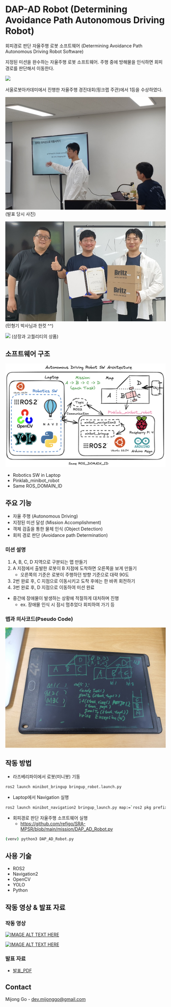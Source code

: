 # DAP-AD Robot (Determining Avoidance Path Autonomous Driving Robot)

회피경로 판단 자율주행 로봇 소프트웨어 (Determining Avoidance Path Autonomous Driving Robot Software)

지정된 미션을 완수하는 자율주행 로봇 소프트웨어. 주행 중에 방해물을 인식하면 회피 경로를 판단해서 이동한다.

![](/images/SRA-MPSR-ADR-introduction(h).gif)

서울로봇아카데미에서 진행한 자율주행 경진대회(핑크랩 주관)에서 1등을 수상하였다.

![](/images/SRA-MPSR-ADR-Presentation1.jpg)
(발표 당시 사진)

![](/images/SRA-MPSR-ADR-Prize1.jpg)
(민형기 박사님과 한컷 ^^)

![](/images/SRA-MPSR-ADR-Prize2.png)
(상장과 고퀄리티의 상품)


## 소프트웨어 구조

![](/images/SRA-MPSR-ADR-Architecture1.png)

- Robotics SW in Laptop
- Pinklab_minibot_robot
- Same ROS_DOMAIN_ID


## 주요 기능

- 자율 주행 (Autonomous Driving)
- 지정된 미션 달성 (Mission Accomplishment)
- 객체 검출을 통한 물체 인식 (Object Detection)
- 회피 경로 판단 (Avoidance path Determination)


### 미션 설명

1. A, B, C, D 지역으로 구분되는 맵 만들기
2. A 지점에서 출발한 로봇이 B 지점에 도착하면 오른쪽을 보게 만들기
	- 오른쪽의 기준은 로봇이 주행하던 방향 기준으로 대략 90도
3. 2번 완료 후, C 지점으로 이동시키고 도착 후에는 한 바퀴 회전하기
4. 3번 완료 후, D 지점으로 이동하여 미션 완료

- 중간에 장애물이 발생하는 상황에 적절하게 대처하며 진행
	- ex. 장애물 인식 시 잠시 멈추었다 회피하여 가기 등

### 맵과 의사코드(Pseudo Code)

![](/images/SRA-MPSR-ADR-map-pseudo-code1.jpg)


## 작동 방법

- 라즈베리파이에서 로봇(미니봇) 기동
```bash
ros2 launch minibot_bringup bringup_robot.launch.py
```

- Laptop에서 Navigation 실행
```bash
ros2 launch minibot_navigation2 bringup_launch.py map:=`ros2 pkg prefix minibot_navigation2`/share/minibot_navigation2/maps/<map-name>.yaml
```

- 회피경로 판단 자율주행 소프트웨어 실행
	- https://github.com/refigo/SRA-MPSR/blob/main/mission/DAP_AD_Robot.py
```bash
(venv) python3 DAP_AD_Robot.py
```


## 사용 기술

- ROS2
- Navigation2
- OpenCV
- YOLO
- Python


## 작동 영상 & 발표 자료

### 작동 영상

[![IMAGE ALT TEXT HERE](https://img.youtube.com/vi/CBDW2zIgzkc/0.jpg)](https://www.youtube.com/watch?v=CBDW2zIgzkc)

[![IMAGE ALT TEXT HERE](https://img.youtube.com/vi/Tdbis9xDE4c/0.jpg)](https://www.youtube.com/watch?v=Tdbis9xDE4c)


### 발표 자료

- [발표_PDF](https://drive.google.com/file/d/1J01boAPUOi5oCoNPTHGVJpkkqi3rjGjF/view)


## Contact

Mijong Go - dev.mijonggo@gmail.com

